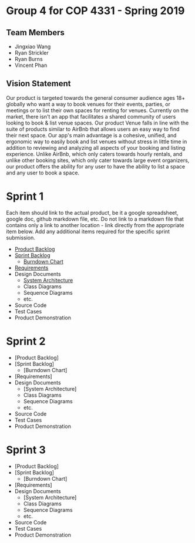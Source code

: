 # Group 4 for COP 4331 - Spring 2019

## Team Members

- Jingxiao Wang
- Ryan Strickler
- Ryan Burns
- Vincent Phan

## Vision Statement

Our product is targeted towards the general consumer audience ages 18+ globally who want a way to book venues for their events, parties, or meetings or to list their own spaces for renting for venues. Currently on the market, there isn't an app that facilitates a shared community of users looking to book & list venue spaces. Our product Venue falls in line with the suite of products similar to AirBnb that allows users an easy way to find their next space. Our app's main advantage is a cohesive, unified, and ergonomic way to easily book and list venues without stress in little time in addition to reviewing and analyzing all aspects of your booking and listing experience. Unlike AirBnb, which only caters towards hourly rentals, and unlike other booking sites, which only cater towards large event organizers, our product offers the ability for any user to have the ability to list a space and any user to book a space. 

# Sprint 1

Each item should link to the actual product, be it a google spreadsheet, google doc, github markdown file, etc. Do not link to a markdown file that contains only a link to another location - link directly from the appropriate item below. Add any additional items required for the specific sprint submission.

- [Product Backlog](https://github.com/Stelthshield/COP4331_Spring2019_Group4/blob/master/sprint1/product_backlog.md)
- [Sprint Backlog](https://github.com/Stelthshield/COP4331_Spring2019_Group4/blob/master/sprint1/product_backlog.md)
  - [Burndown Chart](https://www.google.com/search?tbm=isch&q=sprint+burndown+chart&oq=sprint+burndown+chart)
- [Requirements](https://github.com/Stelthshield/COP4331_Spring2019_Group4/blob/master/sprint1/requirements.md)
- Design Documents
  - [System Architecture](https://github.com/Stelthshield/COP4331_Spring2019_Group4/blob/master/sprint1/architecture.md)
  - Class Diagrams
  - Sequence Diagrams
  - etc.
- Source Code
- Test Cases
- Product Demonstration

# Sprint 2

- [Product Backlog]
- [Sprint Backlog]
  - [Burndown Chart]
- [Requirements]
- Design Documents
  - [System Architecture]
  - Class Diagrams
  - Sequence Diagrams
  - etc.
- Source Code
- Test Cases
- Product Demonstration

# Sprint 3

- [Product Backlog]
- [Sprint Backlog]
  - [Burndown Chart]
- [Requirements]
- Design Documents
  - [System Architecture]
  - Class Diagrams
  - Sequence Diagrams
  - etc.
- Source Code
- Test Cases
- Product Demonstration

